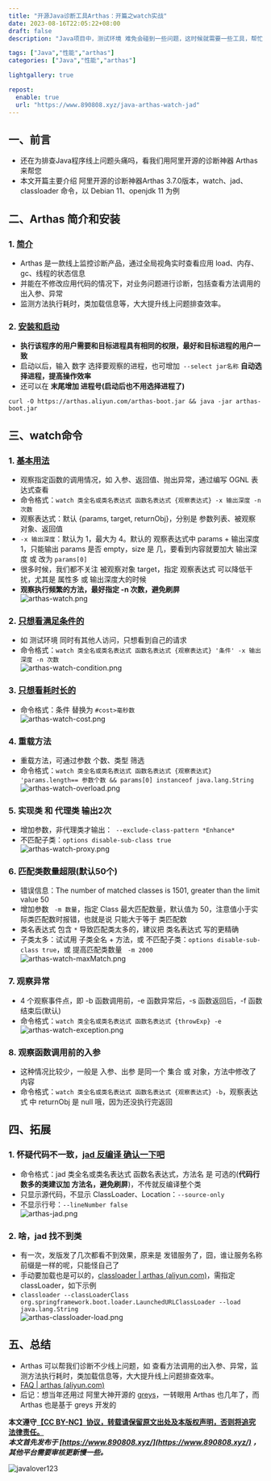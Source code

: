 ```yaml
---
title: "开源Java诊断工具Arthas：开篇之watch实战"
date: 2023-08-16T22:05:22+08:00
draft: false
description: "Java项目中，测试环境 难免会碰到一些问题，这时候就需要一些工具，帮忙排查。本文开篇主要介绍 阿里开源的诊断工具Arthas 3.7.0版本，watch、jad、classloader 命令，以 Debian 11、openjdk 11 为例。后面将继续介绍 Arthas 的其他妙用，敬请期待哦"

tags: ["Java","性能","arthas"]
categories: ["Java","性能","arthas"]

lightgallery: true

repost:
  enable: true
  url: "https://www.890808.xyz/java-arthas-watch-jad"
---
```


<!--more-->

## 一、前言  
- 还在为排查Java程序线上问题头痛吗，看我们用阿里开源的诊断神器 Arthas 来帮您
- 本文开篇主要介绍 阿里开源的诊断神器Arthas 3.7.0版本，watch、jad、classloader 命令，以 Debian 11、openjdk 11 为例

## 二、Arthas 简介和安装  
### 1. [简介](https://arthas.aliyun.com/doc/)  
- Arthas 是一款线上监控诊断产品，通过全局视角实时查看应用 load、内存、gc、线程的状态信息
- 并能在不修改应用代码的情况下，对业务问题进行诊断，包括查看方法调用的出入参、异常
- 监测方法执行耗时，类加载信息等，大大提升线上问题排查效率。

### 2. [安装和启动](https://arthas.aliyun.com/doc/install-detail.html)  
- **执行该程序的用户需要和目标进程具有相同的权限，最好和目标进程的用户一致**
- 启动以后，输入 数字 选择要观察的进程，也可增加` --select jar名称` **自动选择进程，提高操作效率**
- 还可以在 **末尾增加 进程号(启动后也不用选择进程了)**  
```shell
curl -O https://arthas.aliyun.com/arthas-boot.jar && java -jar arthas-boot.jar
```

## 三、watch命令  
### 1. [基本用法](https://arthas.aliyun.com/doc/watch.html)  
- 观察指定函数的调用情况，如 入参、返回值、抛出异常，通过编写 OGNL 表达式查看
- 命令格式：`watch 类全名或类名表达式 函数名表达式 {观察表达式} -x 输出深度 -n 次数`
- 观察表达式：默认 {params, target, returnObj}，分别是 参数列表、被观察对象、返回值
- `-x 输出深度`：默认为 1，最大为 4。默认的 观察表达式中 params + 输出深度 1，只能输出 params 是否 empty，size 是 几，要看到内容就要加大 输出深度 或 改为 `params[0]`
- 很多时候，我们都不关注 被观察对象 target，指定 观察表达式 可以降低干扰，尤其是 属性多 或 输出深度大的时候
- **观察执行频繁的方法，最好指定 -n 次数，避免刷屏**  
![arthas-watch.png](https://img.890808.xyz/2023/08/arthas-watch.png)

### 2. [只想看满足条件的](https://arthas.aliyun.com/doc/watch.html#%E6%9D%A1%E4%BB%B6%E8%A1%A8%E8%BE%BE%E5%BC%8F%E7%9A%84%E4%BE%8B%E5%AD%90)  
- 如 测试环境 同时有其他人访问，只想看到自己的请求
- 命令格式：`watch 类全名或类名表达式 函数名表达式 {观察表达式} '条件' -x 输出深度 -n 次数`  
![arthas-watch-condition.png](https://img.890808.xyz/2023/08/arthas-watch-condition.png)

### 3. [只想看耗时长的](https://arthas.aliyun.com/doc/watch.html#%E6%8C%89%E7%85%A7%E8%80%97%E6%97%B6%E8%BF%9B%E8%A1%8C%E8%BF%87%E6%BB%A4)  
- 命令格式：条件 替换为 `#cost>毫秒数`  
![arthas-watch-cost.png](https://img.890808.xyz/2023/08/arthas-watch-cost.png)

### 4. 重载方法
- 重载方法，可通过参数 个数、类型 筛选
- 命令格式：`watch 类全名或类名表达式 函数名表达式 {观察表达式} 'params.length== 参数个数 && params[0] instanceof java.lang.String`  
![arthas-watch-overload.png](https://img.890808.xyz/2023/08/arthas-watch-overload.png)

### 5. 实现类 和 代理类 输出2次  
- 增加参数，非代理类才输出：` --exclude-class-pattern *Enhance*`  
- 不匹配子类：`options disable-sub-class true`  
![arthas-watch-proxy.png](https://img.890808.xyz/2023/08/arthas-watch-proxy.png)

### 6. 匹配类数量超限(默认50个)  
- 错误信息：The number of matched classes is 1501, greater than the limit value 50
- 增加参数 ` -m 数量`，指定 Class 最大匹配数量，默认值为 50，注意值小于实际类匹配数时报错，也就是说 只能大于等于 类匹配数
- 类名表达式 包含 `*` 导致匹配类太多的，建议把 类名表达式 写的更精确
- 子类太多：试试用 子类全名 + 方法，或 不匹配子类：`options disable-sub-class true`，或 提高匹配类数量 ` -m 2000`  
![arthas-watch-maxMatch.png](https://img.890808.xyz/2023/08/arthas-watch-maxMatch.png)

### 7. 观察异常  
- 4 个观察事件点，即 -b 函数调用前，-e 函数异常后，-s 函数返回后，-f 函数结束后(默认)
- 命令格式：`watch 类全名或类名表达式 函数名表达式 {throwExp} -e`  
![arthas-watch-exception.png](https://img.890808.xyz/2023/08/arthas-watch-exception.png)

### 8. 观察函数调用前的入参  
- 这种情况比较少，一般是 入参、出参 是同一个 集合 或 对象，方法中修改了 内容
- 命令格式：`watch 类全名或类名表达式 函数名表达式 {观察表达式} -b`，观察表达式 中 returnObj 是 null 哦，因为还没执行完返回  

## 四、拓展  
### 1. 怀疑代码不一致，[jad 反编译 确认一下吧](https://arthas.aliyun.com/doc/jad.html)  
- 命令格式：jad 类全名或类名表达式 函数名表达式，方法名 是 可选的(**代码行数多的类建议加 方法名，避免刷屏**)，不传就反编译整个类  
- 只显示源代码，不显示 ClassLoader、Location：` --source-only `  
- 不显示行号：` --lineNumber false `  
![arthas-jad.png](https://img.890808.xyz/2023/08/arthas-jad.png)

### 2. 啥，jad 找不到类  
- 有一次，发版发了几次都看不到效果，原来是 发错服务了，囧，谁让服务名称前缀是一样的呢，只能怪自己了
- 手动要加载也是可以的，[classloader | arthas (aliyun.com)](https://arthas.aliyun.com/doc/classloader.html#%E4%BD%BF%E7%94%A8-classloader-%E5%8E%BB%E5%8A%A0%E8%BD%BD%E7%B1%BB)，需指定 classLoader，如下示例
- `classloader --classLoaderClass org.springframework.boot.loader.LaunchedURLClassLoader --load java.lang.String`  
![arthas-classloader-load.png](https://img.890808.xyz/2023/08/arthas-classloader-load.png)

## 五、总结  
- Arthas 可以帮我们诊断不少线上问题，如 查看方法调用的出入参、异常，监测方法执行耗时，类加载信息等，大大提升线上问题排查效率。
- [FAQ | arthas (aliyun.com)](https://arthas.aliyun.com/doc/faq.html)
- 后记：想当年还用过 阿里大神开源的 [greys](https://github.com/oldmanpushcart/greys-anatomy)，一转眼用 Arthas 也几年了，而 Arthas 也是基于 greys 开发的

**本文遵守[【CC BY-NC】协议，转载请保留原文出处及本版权声明，否则将追究法律责任。](https://creativecommons.org/licenses/by-nc/4.0/)**   
***本文首先发布于 [https://www.890808.xyz/](https://www.890808.xyz/) ，其他平台需要审核更新慢一些。***

![javalover123](https://img.890808.xyz/2023/04/688b88cfd4ed9f6fcd56828b849ce47c.jpg)